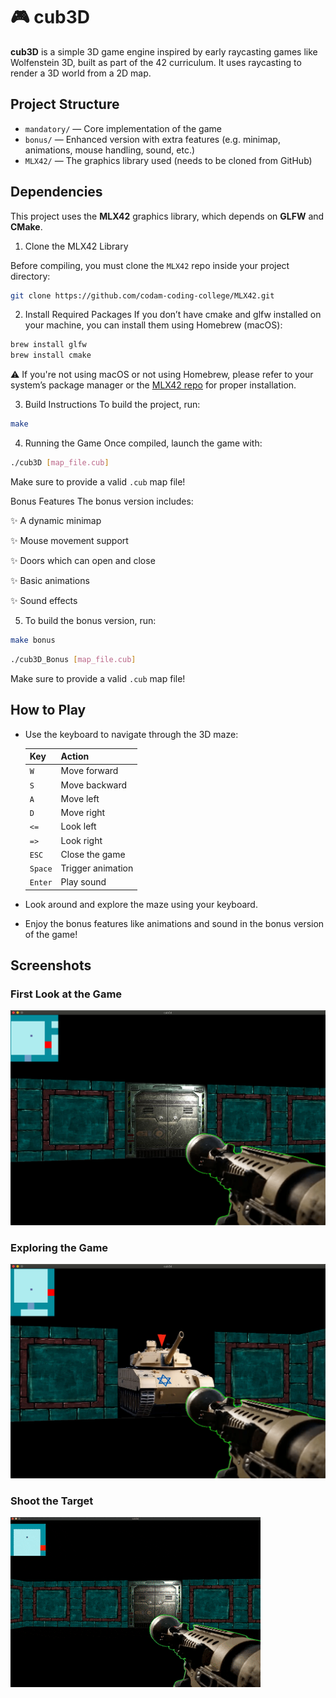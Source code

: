 # 🎮 cub3D

**cub3D** is a simple 3D game engine inspired by early raycasting games like Wolfenstein 3D, built as part of the 42 curriculum. It uses raycasting to render a 3D world from a 2D map.

## Project Structure

- `mandatory/` — Core implementation of the game
- `bonus/` — Enhanced version with extra features (e.g. minimap, animations, mouse handling, sound, etc.)
- `MLX42/` — The graphics library used (needs to be cloned from GitHub)

## Dependencies

This project uses the **MLX42** graphics library, which depends on **GLFW** and **CMake**.

1. Clone the MLX42 Library

Before compiling, you must clone the `MLX42` repo inside your project directory:

```bash
git clone https://github.com/codam-coding-college/MLX42.git
```
2. Install Required Packages
If you don’t have cmake and glfw installed on your machine, you can install them using Homebrew (macOS):
```bash
brew install glfw
brew install cmake
```
⚠️ If you're not using macOS or not using Homebrew, please refer to your system’s package manager or the [MLX42 repo](https://github.com/codam-coding-college/MLX42.git) for proper installation.

3. Build Instructions
To build the project, run:
```bash
make
```
4. Running the Game
Once compiled, launch the game with:

```bash
./cub3D [map_file.cub]
```
Make sure to provide a valid `.cub` map file!

Bonus Features
The bonus version includes:

✨ A dynamic minimap

✨ Mouse movement support

✨ Doors which can open and close

✨ Basic animations 

✨ Sound effects

5. To build the bonus version, run:
```bash
make bonus
```

```bash
./cub3D_Bonus [map_file.cub]
```
Make sure to provide a valid `.cub` map file!

## How to Play

- Use the keyboard to navigate through the 3D maze:

  | Key   | Action          |
  |-------|-----------------|
  | `W`   | Move forward    |
  | `S`   | Move backward   |
  | `A`   | Move left       |
  | `D`   | Move right      |
  | `<=`  | Look left       |
  | `=>`  | Look right      |
  | `ESC` | Close the game  |
  | `Space` | Trigger animation |
  | `Enter` | Play sound        |

- Look around and explore the maze using your keyboard.
- Enjoy the bonus features like animations and sound in the bonus version of the game!


## Screenshots

### First Look at the Game
![Start screen](assets/game1.png)

### Exploring the Game
![Gameplay](assets/game2.png)


### Shoot the Target
![Gameplay](assets/cub.gif)









